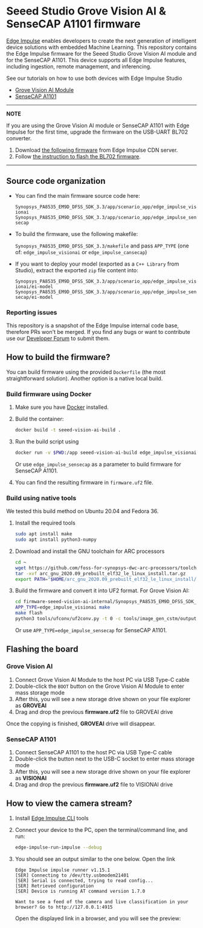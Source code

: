 # Seeed Studio Grove Vision AI & SenseCAP A1101 firmware

[Edge Impulse](https://www.edgeimpulse.com) enables developers to create the next generation of intelligent device solutions with embedded Machine Learning. This repository contains the Edge Impulse firmware for the Seeed Studio Grove Vision AI module and for the SenseCAP A1101. This device supports all Edge Impulse features, including ingestion, remote management, and inferencing.

See our tutorials on how to use both devices with Edge Impulse Studio
* [Grove Vision AI Module](https://docs.edgeimpulse.com/docs/development-platforms/officially-supported-mcu-targets/seeed-grove-vision-ai)
* [SenseCAP A1101](https://docs.edgeimpulse.com/docs/development-platforms/officially-supported-mcu-targets/seeed-sensecap-a1101)

---
**NOTE**

If you are using the Grove Vision AI module or SenseCAP A1101 with Edge Impulse for the first time, upgrade the firmware on the USB-UART BL702 converter.

1. Download [the following firmware](https://cdn.edgeimpulse.com/build-system/BL702-firmware-grove-vision-ai.zip) from Edge Impulse CDN server.
2. Follow [the instruction to flash the BL702 firmware](https://wiki.seeedstudio.com/Grove-Vision-AI-Module/#update-bl702-chip-firmware).

---

## Source code organization

* You can find the main firmware source code here:

    `Synopsys_PA8535_EM9D_DFSS_SDK_3.3/app/scenario_app/edge_impulse_visionai`
    `Synopsys_PA8535_EM9D_DFSS_SDK_3.3/app/scenario_app/edge_impulse_sensecap`

* To build the firmware, use the following makefile:

    `Synopsys_PA8535_EM9D_DFSS_SDK_3.3/makefile` and pass `APP_TYPE` (one of: `edge_impulse_visionai` or `edge_impulse_cansecap`)

* If you want to deploy your model (exported as a `C++ Library` from Studio), extract the exported `zip` file content into:

    `Synopsys_PA8535_EM9D_DFSS_SDK_3.3/app/scenario_app/edge_impulse_visionai/ei-model`
    `Synopsys_PA8535_EM9D_DFSS_SDK_3.3/app/scenario_app/edge_impulse_sensecap/ei-model`

### Reporting issues

This repository is a snapshot of the Edge Impulse internal code base, therefore PRs won't be merged. If you find any bugs or want to contribute use our [Developer Forum](https://forum.edgeimpulse.com/) to submit them.

## How to build the firmware?

You can build firmware using the provided `Dockerfile` (the most straightforward solution).
Another option is a native local build.

### Build firmware using Docker

1. Make sure you have [Docker](https://www.docker.com/products/docker-desktop) installed.
1. Build the container:
   
    ```sh
    docker build -t seeed-vision-ai-build .
    ```

1. Run the build script using

    ```sh
    docker run -v $PWD:/app seeed-vision-ai-build edge_impulse_visionai
    ```
    Or use `edge_impulse_sensecap` as a parameter to build firmware for SenseCAP A1101.

1. You can find the resulting firmware in `firmware.uf2` file.

### Build using native tools

We tested this build method on Ubuntu 20.04 and Fedora 36.

1. Install the required tools

    ```sh
    sudo apt install make
    sudo apt install python3-numpy
    ```

1. Download and install the GNU toolchain for ARC processors

    ```sh
    cd ~
    wget https://github.com/foss-for-synopsys-dwc-arc-processors/toolchain/releases/download/arc-2020.09-release/arc_gnu_2020.09_prebuilt_elf32_le_linux_install.tar.gz
    tar -xvf arc_gnu_2020.09_prebuilt_elf32_le_linux_install.tar.gz
    export PATH="$HOME/arc_gnu_2020.09_prebuilt_elf32_le_linux_install/bin:$PATH"
    ```

1. Build the firmware and convert it into UF2 format. For Grove Vision AI:

    ```sh
    cd firmware-seeed-vision-ai-internal/Synopsys_PA8535_EM9D_DFSS_SDK_3.3
    APP_TYPE=edge_impulse_visionai make
    make flash
    python3 tools/ufconv/uf2conv.py -t 0 -c tools/image_gen_cstm/output/output.img -o firmware.uf2
    ```
    Or use `APP_TYPE=edge_impulse_sensecap` for SenseCAP A1101.

## Flashing the board

### Grove Vision AI

1. Connect Grove Vision AI Module to the host PC via USB Type-C cable
1. Double-click the `BOOT` button on the Grove Vision AI Module to enter mass storage mode
1. After this, you will see a new storage drive shown on your file explorer as **GROVEAI**
1. Drag and drop the previous **firmware.uf2** file to GROVEAI drive

Once the copying is finished, **GROVEAI** drive will disappear.

### SenseCAP A1101

1. Connect SenseCAP A1101 to the host PC via USB Type-C cable
1. Double-click the button next to the USB-C socket to enter mass storage mode
1. After this, you will see a new storage drive shown on your file explorer as **VISIONAI**
1. Drag and drop the previous **firmware.uf2** file to VISIONAI drive

## How to view the camera stream?

1. Install [Edge Impulse CLI](https://docs.edgeimpulse.com/docs/edge-impulse-cli/cli-installation) tools
1. Connect your device to the PC, open the terminal/command line, and run:

    ```sh
    edge-impulse-run-impulse --debug
    ```

1. You should see an output similar to the one below. Open the link 

    ```
    Edge Impulse impulse runner v1.15.1
    [SER] Connecting to /dev/tty.usbmodem21401
    [SER] Serial is connected, trying to read config...
    [SER] Retrieved configuration
    [SER] Device is running AT command version 1.7.0

    Want to see a feed of the camera and live classification in your browser? Go to http://127.0.0.1:4915
    ```

    Open the displayed link in a browser, and you will see the preview:
